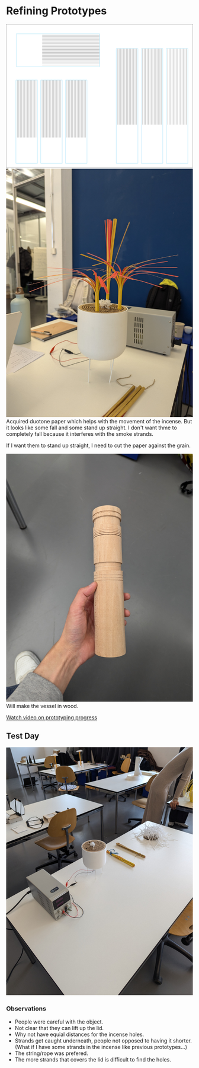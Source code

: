 # Refining Prototypes

![](images/Zund_Soft_Robot_Huong_Incense_Everday.png)
![](images/double_sided_paper.jpg)
Acquired duotone paper which helps with the movement of the incense. But it looks like some fall and some stand up straight. I don't want thme to completely fall because it interferes with the smoke strands.

If I want them to stand up straight, I need to cut the paper against the grain.

![](images/tourne_a_bois_wood_training.jpg)
Will make the vessel in wood.

[Watch video on prototyping progress](https://www.instagram.com/p/DDmxHLnM3QX/)

## Test Day
![](images/test_day.jpg)

### Observations
- People were careful with the object.
- Not clear that they can lift up the lid. 
- Why not have equial distances for the incense holes.
- Strands get caught underneath, people not opposed to having it shorter. (What if I have some strands in the incense like previous prototypes...)
- The string/rope was prefered.
- The more strands that covers the lid is difficult to find the holes. 